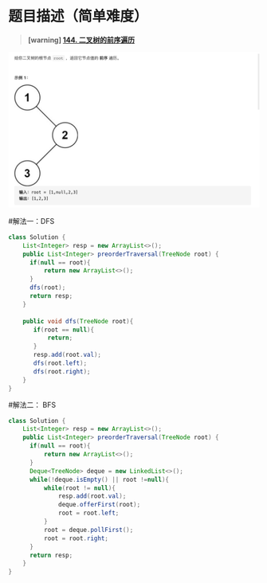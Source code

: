 #  **题目描述（简单难度）**

> **[warning] [144. 二叉树的前序遍历](https://leetcode-cn.com/problems/binary-tree-preorder-traversal/)**

![](../image/144.png)

#解法一：DFS
```java
class Solution {
    List<Integer> resp = new ArrayList<>();
    public List<Integer> preorderTraversal(TreeNode root) {
      if(null == root){
          return new ArrayList<>();
      }
      dfs(root);
      return resp;
    }
    
    public void dfs(TreeNode root){
       if(root == null){
           return;
       }
       resp.add(root.val);
       dfs(root.left);
       dfs(root.right);
    }
}
```

#解法二： BFS

```java
class Solution {
    List<Integer> resp = new ArrayList<>();
    public List<Integer> preorderTraversal(TreeNode root) {
      if(null == root){
          return new ArrayList<>();
      }
      Deque<TreeNode> deque = new LinkedList<>();
      while(!deque.isEmpty() || root !=null){
          while(root != null){
              resp.add(root.val);
              deque.offerFirst(root);
              root = root.left;
          }
          root = deque.pollFirst();
          root = root.right;
      }
      return resp;
    }
}
```


